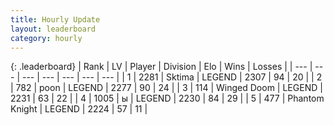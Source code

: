 ```yaml
---
title: Hourly Update
layout: leaderboard
category: hourly
---
```


{: .leaderboard}
| Rank | LV | Player | Division | Elo | Wins | Losses |
| --- | --- | --- | --- | --- | --- | --- |
| <span data-change="0">1</span> | 2281 | <span title="ID: 353063">Sktima</span> | LEGEND | <span data-change="-15">2307</span> | <span data-change="0">94</span> | <span data-change="1">20</span> |
| <span data-change="0">2</span> | 782 | <span title="ID: 540690">poon</span> | LEGEND | <span data-change="0">2277</span> | <span data-change="0">90</span> | <span data-change="0">24</span> |
| <span data-change="1">3</span> | 114 | <span title="ID: 744396">Winged Doom</span> | LEGEND | <span data-change="0">2231</span> | <span data-change="0">63</span> | <span data-change="0">22</span> |
| <span data-change="-1">4</span> | 1005 | <span title="ID: 402846">ы</span> | LEGEND | <span data-change="-13">2230</span> | <span data-change="0">84</span> | <span data-change="1">29</span> |
| <span data-change="0">5</span> | 477 | <span title="ID: 742939">Phantom Knight</span> | LEGEND | <span data-change="0">2224</span> | <span data-change="0">57</span> | <span data-change="0">11</span> |